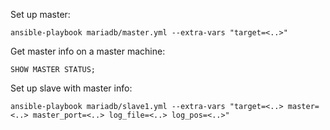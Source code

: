 Set up master:

    ansible-playbook mariadb/master.yml --extra-vars "target=<..>"

Get master info on a master machine:

    SHOW MASTER STATUS;

Set up slave with master info:

    ansible-playbook mariadb/slave1.yml --extra-vars "target=<..> master=<..> master_port=<..> log_file=<..> log_pos=<..>"

